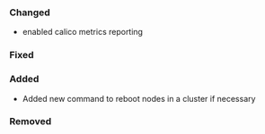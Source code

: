 ### Changed

- enabled calico metrics reporting

### Fixed

### Added

- Added new command to reboot nodes in a cluster if necessary

### Removed
